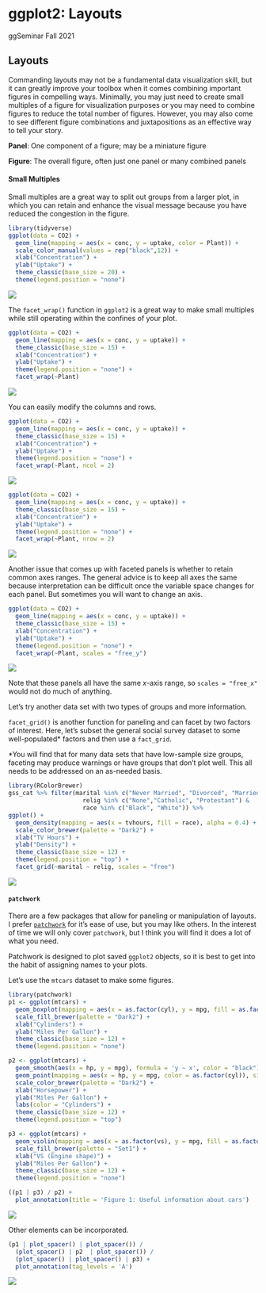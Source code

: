 ggplot2: Layouts
================
ggSeminar
Fall 2021

## Layouts

Commanding layouts may not be a fundamental data visualization skill,
but it can greatly improve your toolbox when it comes combining
important figures in compelling ways. Minimally, you may just need to
create small multiples of a figure for visualization purposes or you may
need to combine figures to reduce the total number of figures. However,
you may also come to see different figure combinations and
juxtapositions as an effective way to tell your story.

**Panel**: One component of a figure; may be a miniature figure

**Figure**: The overall figure, often just one panel or many combined
panels

#### Small Multiples

Small multiples are a great way to split out groups from a larger plot,
in which you can retain and enhance the visual message because you have
reduced the congestion in the figure.

``` r
library(tidyverse)
ggplot(data = CO2) +
  geom_line(mapping = aes(x = conc, y = uptake, color = Plant)) +
  scale_color_manual(values = rep("black",12)) +
  xlab("Concentration") +
  ylab("Uptake") +
  theme_classic(base_size = 20) +
  theme(legend.position = "none")
```

![](05_Layouts_files/figure-gfm/unnamed-chunk-1-1.png)<!-- -->

The `facet_wrap()` function in `ggplot2` is a great way to make small
multiples while still operating within the confines of your plot.

``` r
ggplot(data = CO2) +
  geom_line(mapping = aes(x = conc, y = uptake)) +
  theme_classic(base_size = 15) +
  xlab("Concentration") +
  ylab("Uptake") +
  theme(legend.position = "none") +
  facet_wrap(~Plant)
```

![](05_Layouts_files/figure-gfm/unnamed-chunk-2-1.png)<!-- -->

You can easily modify the columns and rows.

``` r
ggplot(data = CO2) +
  geom_line(mapping = aes(x = conc, y = uptake)) +
  theme_classic(base_size = 15) +
  xlab("Concentration") +
  ylab("Uptake") +
  theme(legend.position = "none") +
  facet_wrap(~Plant, ncol = 2)
```

![](05_Layouts_files/figure-gfm/unnamed-chunk-3-1.png)<!-- -->

``` r
ggplot(data = CO2) +
  geom_line(mapping = aes(x = conc, y = uptake)) +
  theme_classic(base_size = 15) +
  xlab("Concentration") +
  ylab("Uptake") +
  theme(legend.position = "none") +
  facet_wrap(~Plant, nrow = 2)
```

![](05_Layouts_files/figure-gfm/unnamed-chunk-4-1.png)<!-- -->

Another issue that comes up with faceted panels is whether to retain
common axes ranges. The general advice is to keep all axes the same
because interpretation can be difficult once the variable space changes
for each panel. But sometimes you will want to change an axis.

``` r
ggplot(data = CO2) +
  geom_line(mapping = aes(x = conc, y = uptake)) +
  theme_classic(base_size = 15) +
  xlab("Concentration") +
  ylab("Uptake") +
  theme(legend.position = "none") +
  facet_wrap(~Plant, scales = "free_y")
```

![](05_Layouts_files/figure-gfm/unnamed-chunk-5-1.png)<!-- -->

Note that these panels all have the same *x*-axis range, so
`scales = "free_x"` would not do much of anything.

Let’s try another data set with two types of groups and more
information.

`facet_grid()` is another function for paneling and can facet by two
factors of interest. Here, let’s subset the general social survey
dataset to some well-populated\* factors and then use a `fact_grid`.

\*You will find that for many data sets that have low-sample size
groups, faceting may produce warnings or have groups that don’t plot
well. This all needs to be addressed on an as-needed basis.

``` r
library(RColorBrewer)
gss_cat %>% filter(marital %in% c("Never Married", "Divorced", "Married") &
                     relig %in% c("None","Catholic", "Protestant") &
                     race %in% c("Black", "White")) %>%
ggplot() +
  geom_density(mapping = aes(x = tvhours, fill = race), alpha = 0.4) +
  scale_color_brewer(palette = "Dark2") +
  xlab("TV Hours") +
  ylab("Density") +
  theme_classic(base_size = 12) +
  theme(legend.position = "top") +
  facet_grid(~marital ~ relig, scales = "free")
```

![](05_Layouts_files/figure-gfm/unnamed-chunk-6-1.png)<!-- -->

#### `patchwork`

There are a few packages that allow for paneling or manipulation of
layouts. I prefer [`patchwork`](https://patchwork.data-imaginist.com/)
for it’s ease of use, but you may like others. In the interest of time
we will only cover `patchwork`, but I think you will find it does a lot
of what you need.

Patchwork is designed to plot saved `ggplot2` objects, so it is best to
get into the habit of assigning names to your plots.

Let’s use the `mtcars` dataset to make some figures.

``` r
library(patchwork)
p1 <- ggplot(mtcars) +
  geom_boxplot(mapping = aes(x = as.factor(cyl), y = mpg, fill = as.factor(cyl))) +
  scale_fill_brewer(palette = "Dark2") +
  xlab("Cylinders") +
  ylab("Miles Per Gallon") +
  theme_classic(base_size = 12) +
  theme(legend.position = "none") 

p2 <- ggplot(mtcars) +
  geom_smooth(aes(x = hp, y = mpg), formula = 'y ~ x', color = "black") +
  geom_point(mapping = aes(x = hp, y = mpg, color = as.factor(cyl)), size = 2) +
  scale_color_brewer(palette = "Dark2") +
  xlab("Horsepower") +
  ylab("Miles Per Gallon") +
  labs(color = "Cylinders") +
  theme_classic(base_size = 12) +
  theme(legend.position = "top") 

p3 <- ggplot(mtcars) +
  geom_violin(mapping = aes(x = as.factor(vs), y = mpg, fill = as.factor(vs))) +
  scale_fill_brewer(palette = "Set1") +
  xlab("VS (Engine shape)") +
  ylab("Miles Per Gallon") +
  theme_classic(base_size = 12) +
  theme(legend.position = "none") 

((p1 | p3) / p2) + 
  plot_annotation(title = 'Figure 1: Useful information about cars')
```

![](05_Layouts_files/figure-gfm/unnamed-chunk-7-1.png)<!-- -->

Other elements can be incorporated.

``` r
(p1 | plot_spacer() | plot_spacer()) / 
  (plot_spacer() | p2  | plot_spacer()) / 
  (plot_spacer() | plot_spacer() | p3) + 
  plot_annotation(tag_levels = 'A')
```

![](05_Layouts_files/figure-gfm/unnamed-chunk-8-1.png)<!-- -->

